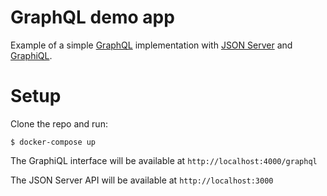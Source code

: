 # GraphQL demo app

Example of a simple [GraphQL](http://graphql.org) implementation with [JSON Server](https://github.com/typicode/json-server) and [GraphiQL](https://github.com/graphql/graphiql).

# Setup

Clone the repo and run:

```
$ docker-compose up
```
 
The GraphiQL interface will be available at `http://localhost:4000/graphql`

The JSON Server API will be available at `http://localhost:3000`
